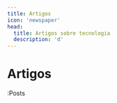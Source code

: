 ```yaml
---
title: Artigos
icon: 'newspaper'
head:
  title: Artigos sobre tecnologia
  description: 'd'
---
```


# Artigos

:Posts
